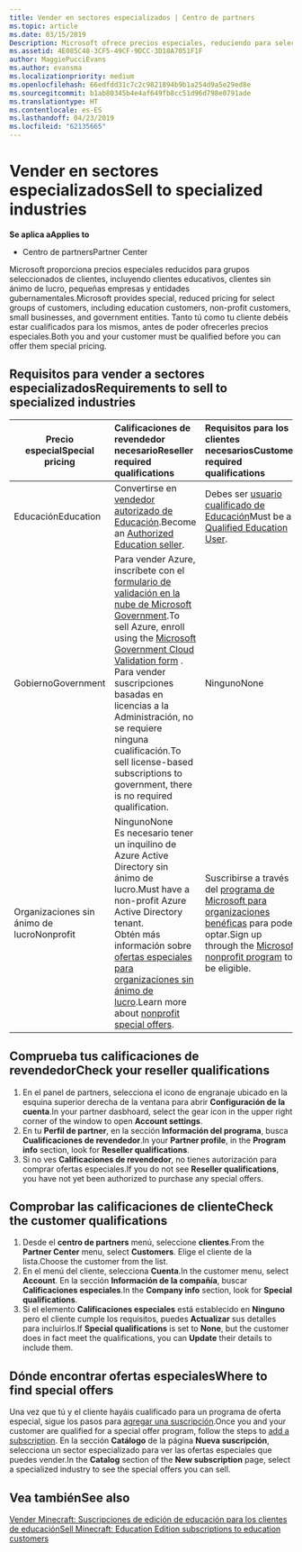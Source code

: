 ```yaml
---
title: Vender en sectores especializados | Centro de partners
ms.topic: article
ms.date: 03/15/2019
Description: Microsoft ofrece precios especiales, reduciendo para seleccionar grupos de clientes, incluidos los clientes de educación, los clientes sin ánimo de lucro y usuarios de la administración.
ms.assetid: 4E085C48-3CF5-49CF-9DCC-3D18A7051F1F
author: MaggiePucciEvans
ms.author: evansma
ms.localizationpriority: medium
ms.openlocfilehash: 66edfdd31c7c2c9821894b9b1a254d9a5e29ed8e
ms.sourcegitcommit: b1ab80345b4e4af649fb8cc51d96d798e0791ade
ms.translationtype: HT
ms.contentlocale: es-ES
ms.lasthandoff: 04/23/2019
ms.locfileid: "62135665"
---
```

# <a name="sell-to-specialized-industries"></a><span data-ttu-id="44a14-103">Vender en sectores especializados</span><span class="sxs-lookup"><span data-stu-id="44a14-103">Sell to specialized industries</span></span>

<span data-ttu-id="44a14-104">**Se aplica a**</span><span class="sxs-lookup"><span data-stu-id="44a14-104">**Applies to**</span></span>

-  <span data-ttu-id="44a14-105">Centro de partners</span><span class="sxs-lookup"><span data-stu-id="44a14-105">Partner Center</span></span>

<span data-ttu-id="44a14-106">Microsoft proporciona precios especiales reducidos para grupos seleccionados de clientes, incluyendo clientes educativos, clientes sin ánimo de lucro, pequeñas empresas y entidades gubernamentales.</span><span class="sxs-lookup"><span data-stu-id="44a14-106">Microsoft provides special, reduced pricing for select groups of customers, including education customers, non-profit customers, small businesses, and government entities.</span></span> <span data-ttu-id="44a14-107">Tanto tú como tu cliente debéis estar cualificados para los mismos, antes de poder ofrecerles precios especiales.</span><span class="sxs-lookup"><span data-stu-id="44a14-107">Both you and your customer must be qualified before you can offer them special pricing.</span></span> 

## <a name="requirements-to-sell-to-specialized-industries"></a><span data-ttu-id="44a14-108">Requisitos para vender a sectores especializados</span><span class="sxs-lookup"><span data-stu-id="44a14-108">Requirements to sell to specialized industries</span></span>

|<span data-ttu-id="44a14-109">**Precio especial**</span><span class="sxs-lookup"><span data-stu-id="44a14-109">**Special pricing**</span></span>   |<span data-ttu-id="44a14-110">**Calificaciones de revendedor necesario**</span><span class="sxs-lookup"><span data-stu-id="44a14-110">**Reseller required qualifications**</span></span>   |<span data-ttu-id="44a14-111">**Requisitos para los clientes necesarios**</span><span class="sxs-lookup"><span data-stu-id="44a14-111">**Customer required qualifications**</span></span>   |
|----------------------------|:---------------------------------|:------------------------------------------|
|<span data-ttu-id="44a14-112">Educación</span><span class="sxs-lookup"><span data-stu-id="44a14-112">Education</span></span>   |<span data-ttu-id="44a14-113">Convertirse en [vendedor autorizado de Educación](https://www.mepn.com).</span><span class="sxs-lookup"><span data-stu-id="44a14-113">Become an [Authorized Education seller](https://www.mepn.com).</span></span>   | <span data-ttu-id="44a14-114">Debes ser [usuario cualificado de Educación](https://www.microsoftvolumelicensing.com/DocumentSearch.aspx?Mode=3&DocumentTypeId=7)</span><span class="sxs-lookup"><span data-stu-id="44a14-114">Must be a [Qualified Education User](https://www.microsoftvolumelicensing.com/DocumentSearch.aspx?Mode=3&DocumentTypeId=7).</span></span>   |
|<span data-ttu-id="44a14-115">Gobierno</span><span class="sxs-lookup"><span data-stu-id="44a14-115">Government</span></span>   |<span data-ttu-id="44a14-116">Para vender Azure, inscríbete con el [formulario de validación en la nube de Microsoft Government](https://azuregov.microsoft.com/csp).</span><span class="sxs-lookup"><span data-stu-id="44a14-116">To sell Azure, enroll using the [Microsoft Government Cloud Validation form](https://azuregov.microsoft.com/csp) .</span></span> <span data-ttu-id="44a14-117">Para vender suscripciones basadas en licencias a la Administración, no se requiere ninguna cualificación.</span><span class="sxs-lookup"><span data-stu-id="44a14-117">To sell license-based subscriptions to government, there is no required qualification.</span></span>|   <span data-ttu-id="44a14-118">Ninguno</span><span class="sxs-lookup"><span data-stu-id="44a14-118">None</span></span>|
|<span data-ttu-id="44a14-119">Organizaciones sin ánimo de lucro</span><span class="sxs-lookup"><span data-stu-id="44a14-119">Nonprofit</span></span>  |<span data-ttu-id="44a14-120">Ninguno</span><span class="sxs-lookup"><span data-stu-id="44a14-120">None</span></span><br><span data-ttu-id="44a14-121">Es necesario tener un inquilino de Azure Active Directory sin ánimo de lucro.</span><span class="sxs-lookup"><span data-stu-id="44a14-121">Must have a non-profit Azure Active Directory tenant.</span></span><br><span data-ttu-id="44a14-122">Obtén más información sobre [ofertas especiales para organizaciones sin ánimo de lucro](https://assetsprod.microsoft.com/mpn/en-us/nonprofit-skus-in-csp-faq.pdf).</span><span class="sxs-lookup"><span data-stu-id="44a14-122">Learn more about [nonprofit special offers](https://assetsprod.microsoft.com/mpn/en-us/nonprofit-skus-in-csp-faq.pdf).</span></span>   |<span data-ttu-id="44a14-123">Suscribirse a través del [programa de Microsoft para organizaciones benéficas](https://nonprofit.microsoft.com/#/register) para poder optar.</span><span class="sxs-lookup"><span data-stu-id="44a14-123">Sign up through the [Microsoft nonprofit program](https://nonprofit.microsoft.com/#/register) to be eligible.</span></span>   |


## <a name="check-your-reseller-qualifications"></a><span data-ttu-id="44a14-124">Comprueba tus calificaciones de revendedor</span><span class="sxs-lookup"><span data-stu-id="44a14-124">Check your reseller qualifications</span></span>

1.  <span data-ttu-id="44a14-125">En el panel de partners, selecciona el icono de engranaje ubicado en la esquina superior derecha de la ventana para abrir **Configuración de la cuenta**.</span><span class="sxs-lookup"><span data-stu-id="44a14-125">In your partner dasbhoard, select the gear icon in the upper right corner of the window to open **Account settings**.</span></span>
2.  <span data-ttu-id="44a14-126">En tu **Perfil de partner**, en la sección **Información del programa**, busca **Cualificaciones de revendedor**.</span><span class="sxs-lookup"><span data-stu-id="44a14-126">In your **Partner profile**, in the **Program info** section, look for **Reseller qualifications**.</span></span>
3.  <span data-ttu-id="44a14-127">Si no ves **Calificaciones de revendedor**, no tienes autorización para comprar ofertas especiales.</span><span class="sxs-lookup"><span data-stu-id="44a14-127">If you do not see **Reseller qualifications**, you have not yet been authorized to purchase any special offers.</span></span>

## <a name="check-the-customer-qualifications"></a><span data-ttu-id="44a14-128">Comprobar las calificaciones de cliente</span><span class="sxs-lookup"><span data-stu-id="44a14-128">Check the customer qualifications</span></span>

1.  <span data-ttu-id="44a14-129">Desde el **centro de partners** menú, seleccione **clientes**.</span><span class="sxs-lookup"><span data-stu-id="44a14-129">From the **Partner Center** menu, select **Customers**.</span></span> <span data-ttu-id="44a14-130">Elige el cliente de la lista.</span><span class="sxs-lookup"><span data-stu-id="44a14-130">Choose the customer from the list.</span></span>
2.  <span data-ttu-id="44a14-131">En el menú del cliente, selecciona **Cuenta**.</span><span class="sxs-lookup"><span data-stu-id="44a14-131">In the customer menu, select **Account**.</span></span> <span data-ttu-id="44a14-132">En la sección **Información de la compañía**, buscar **Calificaciones especiales**.</span><span class="sxs-lookup"><span data-stu-id="44a14-132">In the **Company info** section, look for **Special qualifications**.</span></span>
3.  <span data-ttu-id="44a14-133">Si el elemento **Calificaciones especiales** está establecido en **Ninguno** pero el cliente cumple los requisitos, puedes **Actualizar** sus detalles para incluirlos.</span><span class="sxs-lookup"><span data-stu-id="44a14-133">If **Special qualifications** is set to **None**, but the customer does in fact meet the qualifications, you can **Update** their details to include them.</span></span>

## <a name="where-to-find-special-offers"></a><span data-ttu-id="44a14-134">Dónde encontrar ofertas especiales</span><span class="sxs-lookup"><span data-stu-id="44a14-134">Where to find special offers</span></span>

<span data-ttu-id="44a14-135">Una vez que tú y el cliente hayáis cualificado para un programa de oferta especial, sigue los pasos para [agregar una suscripción](create-a-new-subscription.md).</span><span class="sxs-lookup"><span data-stu-id="44a14-135">Once you and your customer are qualified for a special offer program, follow the steps to [add a subscription](create-a-new-subscription.md).</span></span> <span data-ttu-id="44a14-136">En la sección **Catálogo** de la página **Nueva suscripción**, selecciona un sector especializado para ver las ofertas especiales que puedes vender.</span><span class="sxs-lookup"><span data-stu-id="44a14-136">In the **Catalog** section of the **New subscription** page, select a specialized industry to see the special offers you can sell.</span></span>

## <a name="see-also"></a><span data-ttu-id="44a14-137">Vea también</span><span class="sxs-lookup"><span data-stu-id="44a14-137">See also</span></span>

[<span data-ttu-id="44a14-138">Vender Minecraft: Suscripciones de edición de educación para los clientes de educación</span><span class="sxs-lookup"><span data-stu-id="44a14-138">Sell Minecraft: Education Edition subscriptions to education customers</span></span>](minecraft-subscriptions.md)


 

 

 



